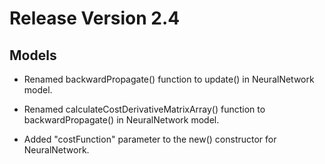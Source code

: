 # Release Version 2.4

## Models

* Renamed backwardPropagate() function to update() in NeuralNetwork model.

* Renamed calculateCostDerivativeMatrixArray() function to backwardPropagate() in NeuralNetwork model.

* Added "costFunction" parameter to the new() constructor for NeuralNetwork.
